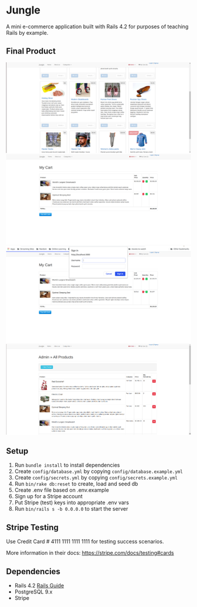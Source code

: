 # Jungle

A mini e-commerce application built with Rails 4.2 for purposes of teaching Rails by example.

## Final Product
!["Home page with all Products"](https://github.com/Michael-Xie/jungle-rails/blob/master/docs/products.png)
!["Cart"](https://github.com/Michael-Xie/jungle-rails/blob/master/docs/cart.png)
!["Admin authentication"](https://github.com/Michael-Xie/jungle-rails/blob/master/docs/admin_authenticate.png)
!["Admin Products"](https://github.com/Michael-Xie/jungle-rails/blob/master/docs/admin_products.png)

## Setup

1. Run `bundle install` to install dependencies
2. Create `config/database.yml` by copying `config/database.example.yml`
3. Create `config/secrets.yml` by copying `config/secrets.example.yml`
4. Run `bin/rake db:reset` to create, load and seed db
5. Create .env file based on .env.example
6. Sign up for a Stripe account
7. Put Stripe (test) keys into appropriate .env vars
8. Run `bin/rails s -b 0.0.0.0` to start the server

## Stripe Testing

Use Credit Card # 4111 1111 1111 1111 for testing success scenarios.

More information in their docs: <https://stripe.com/docs/testing#cards>

## Dependencies

* Rails 4.2 [Rails Guide](http://guides.rubyonrails.org/v4.2/)
* PostgreSQL 9.x
* Stripe
